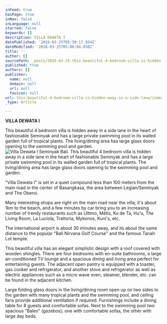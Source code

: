 ```yaml
---
inFeed: true
hasPage: true
inNav: false
inLanguage: null
starred: false
keywords: []
description: VILLA DEWATA I
datePublished: '2016-03-25T05:39:17.934Z'
dateModified: '2016-03-25T05:06:04.858Z'
title: ''
author: []
sourcePath: _posts/2016-03-25-this-beautiful-4-bedroom-villa-is-hidden-away-in-a-side-lane.md
published: true
authors: []
publisher:
  name: null
  domain: null
  url: null
  favicon: null
url: this-beautiful-4-bedroom-villa-is-hidden-away-in-a-side-lane/index.html
_type: Article

---
```

**VILLA DEWATA I**

This beautiful 4 bedroom villa is hidden away in a side lane in the heart of fashionable Seminyak and has a large private swimming pool in its walled garden full of tropical plants. The living/dining area has large glass doors opening to the swimming pool and garden.
![Villa Dewata I Seminyak Bali. This beautiful 4 bedroom villa is hidden away in a side lane in the heart of fashionable Seminyak and has a large private swimming pool in its walled garden full of tropical plants. The living/dining area has large glass doors opening to the swimming pool and garden.](https://s3-us-west-2.amazonaws.com/the-grid-img/p/e7531e134ebc871e0f98b0aa86e056edd791b8b5.jpg)

"Villa Dewata I" is set in a quiet compound less than 100 meters from the main road in the center of Basangkasa, the area between Legian/Seminyak and The Oberoi.

Many interesting shops are right on the main road near the villa; it's about 1km to the beach, and a few minutes by car bring you to an increasing number of trendy restaurants such as Ultimo, Métis, Ku de Ta, Hu'u, The Living Room, La Luciola, Trattoria, Mykonos, Kuni's, etc.

The international airport is about 30 minutes away, and its about the same distance to the popular "Bali Nirvana Golf Course" and the famous Tanah Lot temple.

This beautiful villa has an elegant simplistic design with a roof covered with wooden shingles. There are four bedrooms with en-suite bathrooms, a large air-conditioned TV lounge and a spacious dining and living area perfect for entertaining guests. The adjacent open pantry is equipped with a toaster, gas cooker and refrigerator, and another stove and refrigerator as well as electric appliances such as a micro wave oven, steamer, blender, etc. can be found in the adjacent kitchen.

Large folding glass doors in the living/dining room open up on two sides to the garden with many tropical plants and the swimming pool, and ceiling fans provide additional ventilation if required. Furnishings include a dining table for 8 guests and comfortable sofas. Next to the swimming pool two spacious "Bales" (gazebos); one with comfortable sofas, the other with large day beds.